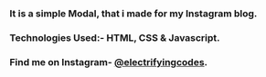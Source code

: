 ### It is a simple Modal, that i made for my Instagram blog.

### Technologies Used:- HTML, CSS & Javascript.

### Find me on Instagram- [@electrifyingcodes][Instagram].

[Instagram]: https://www.instagram.com/electrifying_codes
